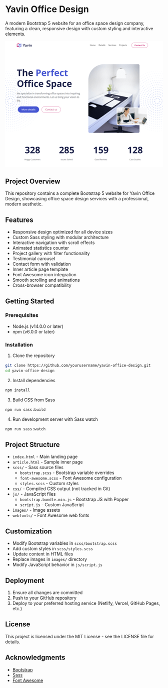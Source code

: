 # Yavin Office Design

A modern Bootstrap 5 website for an office space design company, featuring a clean, responsive design with custom styling and interactive elements.

![Yavin Office Design Preview](./images/screen.png)

## Project Overview
This repository contains a complete Bootstrap 5 website for Yavin Office Design, showcasing office space design services with a professional, modern aesthetic.

## Features
- Responsive design optimized for all device sizes
- Custom Sass styling with modular architecture
- Interactive navigation with scroll effects
- Animated statistics counter
- Project gallery with filter functionality
- Testimonial carousel
- Contact form with validation
- Inner article page template
- Font Awesome icon integration
- Smooth scrolling and animations
- Cross-browser compatibility

## Getting Started

### Prerequisites
- Node.js (v14.0.0 or later)
- npm (v6.0.0 or later)

### Installation
1. Clone the repository
```bash
git clone https://github.com/yourusername/yavin-office-design.git
cd yavin-office-design
```

2. Install dependencies
```bash
npm install
```

3. Build CSS from Sass
```bash
npm run sass:build
```

4. Run development server with Sass watch
```bash
npm run sass:watch
```

## Project Structure
- `index.html` - Main landing page
- `article.html` - Sample inner page
- `scss/` - Sass source files
  - `bootstrap.scss` - Bootstrap variable overrides
  - `font-awesome.scss` - Font Awesome configuration
  - `styles.scss` - Custom styles
- `css/` - Compiled CSS output (not tracked in Git)
- `js/` - JavaScript files
  - `bootstrap.bundle.min.js` - Bootstrap JS with Popper
  - `script.js` - Custom JavaScript
- `images/` - Image assets
- `webfonts/` - Font Awesome web fonts

## Customization
- Modify Bootstrap variables in `scss/bootstrap.scss`
- Add custom styles in `scss/styles.scss`
- Update content in HTML files
- Replace images in `images/` directory
- Modify JavaScript behavior in `js/script.js`

## Deployment
1. Ensure all changes are committed
2. Push to your GitHub repository
3. Deploy to your preferred hosting service (Netlify, Vercel, GitHub Pages, etc.)

## License
This project is licensed under the MIT License - see the LICENSE file for details.

## Acknowledgments
- [Bootstrap](https://getbootstrap.com/)
- [Sass](https://sass-lang.com/)
- [Font Awesome](https://fontawesome.com/)

